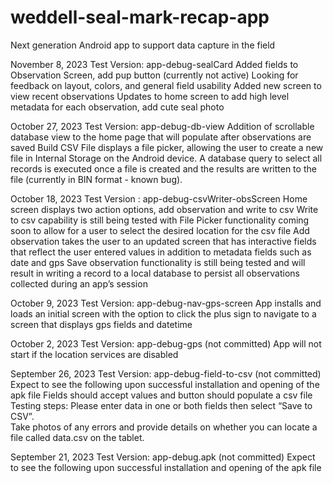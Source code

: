 # weddell-seal-mark-recap-app
Next generation Android app to support data capture in the field

November 8, 2023
Test Version: app-debug-sealCard
Added fields to Observation Screen, add pup button (currently not active)
Looking for feedback on layout, colors, and general field usability
Added new screen to view recent observations
Updates to home screen to add high level metadata for each observation, add cute seal photo

October 27, 2023
Test Version: app-debug-db-view
Addition of scrollable database view to the home page that will populate after observations are saved
Build CSV File displays a file picker, allowing the user to create a new file in Internal Storage on the Android device. A database query to select all records is executed once a file is created and the results are written to the file (currently in BIN format - known bug).

October 18, 2023
Test Version : app-debug-csvWriter-obsScreen
Home screen displays two action options, add observation and write to csv
Write to csv capability is still being tested with File Picker functionality coming soon to allow for a user to select the desired location for the csv file
Add observation takes the user to an updated screen that has interactive fields that reflect the user entered values in addition to metadata fields such as date and gps
Save observation functionality is still being tested and will result in writing a record to a local database to persist all observations collected during an app’s session

October 9, 2023
Test Version: app-debug-nav-gps-screen
App installs and loads an initial screen with the option to click the plus sign to navigate to a screen that displays gps fields and datetime

October 2, 2023
Test Version: app-debug-gps (not committed)
App will not start if the location services are disabled

September 26, 2023
Test Version: app-debug-field-to-csv (not committed)
Expect to see the following upon successful installation and opening of the apk file
Fields should accept values and button should populate a csv file
Testing steps:
Please enter data in one or both fields then select “Save to CSV”.  
Take photos of any errors and provide details on whether you can locate a file called data.csv on the tablet.

September 21, 2023
Test Version: app-debug.apk (not committed)
Expect to see the following upon successful installation and opening of the apk file
